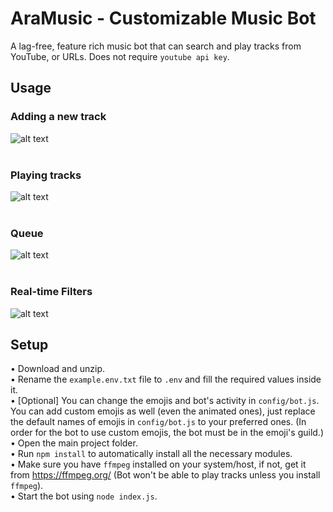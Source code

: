# AraMusic - Customizable Music Bot

A lag-free, feature rich music bot that can search and play tracks from YouTube, or URLs. Does not require `youtube api key`. 
## Usage
### Adding a new track<br />
![alt text](https://i.ibb.co/3YCDRVX/NewTrack.png)<br /><br />
### Playing tracks<br />
![alt text](https://i.ibb.co/4d2zb6L/Now-Playing.png)<br /><br />
### Queue<br />
![alt text](https://i.ibb.co/hcXC0n3/Queue.png)<br /><br />
### Real-time Filters<br />
![alt text](https://i.ibb.co/8b4LZ8r/Screenshot-10.png)


## Setup
• Download and unzip.<br />• Rename the `example.env.txt` file to `.env` and fill the required values inside it.<br />• [Optional] You can change the emojis and bot's activity in `config/bot.js`. You can add custom emojis as well (even the animated ones), just replace the default names of emojis in `config/bot.js` to your preferred ones. (In order for the bot to use custom emojis, the bot must be in the emoji's guild.)<br />• Open the main project folder.<br />• Run `npm install` to automatically install all the necessary modules.<br />• Make sure you have `ffmpeg` installed on your system/host, if not, get it from https://ffmpeg.org/ (Bot won't be able to play tracks unless you install `ffmpeg`).<br />• Start the bot using `node index.js`.
